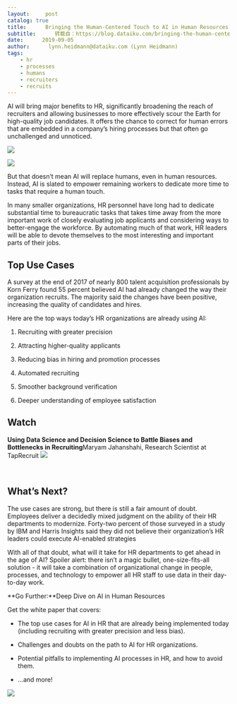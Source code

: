 ```yaml
---
layout:     post
catalog: true
title:      Bringing the Human-Centered Touch to AI in Human Resources
subtitle:      转载自：https://blog.dataiku.com/bringing-the-human-centered-touch-to-ai-in-human-resources
date:      2019-09-05
author:      lynn.heidmann@dataiku.com (Lynn Heidmann)
tags:
    - hr
    - processes
    - humans
    - recruiters
    - recruits
---
```


AI will bring major benefits to HR, significantly broadening the reach of recruiters and allowing businesses to more effectively scour the Earth for high-quality job candidates. It offers the chance to correct for human errors that are embedded in a company’s hiring processes but that often go unchallenged and unnoticed.

![](https://blog.dataiku.com/hs-fs/hubfs/hr.jpg?width=6720&name=hr.jpg)


![](https://no-cache.hubspot.com/cta/default/2123903/7999807d-2f3f-4c86-a2db-8d8d31990c8f.png)


But that doesn’t mean AI will replace humans, even in human resources. Instead, AI is slated to empower remaining workers to dedicate more time to tasks that require a human touch.

In many smaller organizations, HR personnel have long had to dedicate substantial time to bureaucratic tasks that takes time away from the more important work of closely evaluating job applicants and considering ways to better-engage the workforce. By automating much of that work, HR leaders will be able to devote themselves to the most interesting and important parts of their jobs.

## Top Use Cases

A survey at the end of 2017 of nearly 800 talent acquisition professionals by Korn Ferry found 55 percent believed AI had already changed the way their organization recruits. The majority said the changes have been positive, increasing the quality of candidates and hires.

Here are the top ways today’s HR organizations are already using AI:

1. Recruiting with greater precision

1. Attracting higher-quality applicants

1. Reducing bias in hiring and promotion processes

1. Automated recruiting

1. Smoother background verification

1. Deeper understanding of employee satisfaction


## Watch

**Using Data Science and Decision Science to Battle Biases and Bottlenecks in Recruiting**Maryam Jahanshahi, Research Scientist at TapRecruit
![](https://play.vidyard.com/GUSsJxQUqV6i9ewB3BSX7F.jpg)


 

## What’s Next?

The use cases are strong, but there is still a fair amount of doubt. Employees deliver a decidedly mixed judgment on the ability of their HR departments to modernize. Forty-two percent of those surveyed in a study by IBM and Harris Insights said they did not believe their organization’s HR leaders could execute AI-enabled strategies

With all of that doubt, what will it take for HR departments to get ahead in the age of AI? Spoiler alert: there isn’t a magic bullet, one-size-fits-all solution - it will take a combination of organizational change in people, processes, and technology to empower all HR staff to use data in their day-to-day work.

**Go Further:**Deep Dive on AI in Human Resources

Get the white paper that covers:

- The top use cases for AI in HR that are already being implemented today (including recruiting with greater precision and less bias).

- Challenges and doubts on the path to AI for HR organizations.

- Potential pitfalls to implementing AI processes in HR, and how to avoid them.

- ...and more!


![](https://no-cache.hubspot.com/cta/default/2123903/e496cfc1-e487-41aa-96b8-5696be82f072.png)


